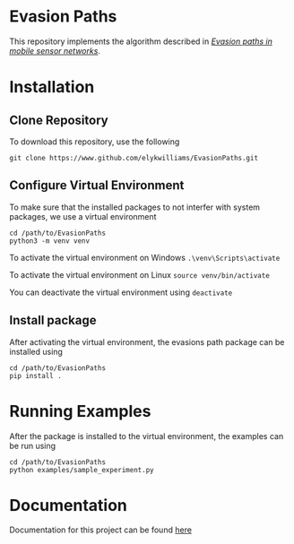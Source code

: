 # Evasion Paths

This repository implements the algorithm described in _[Evasion paths in mobile sensor networks](https://arxiv.org/pdf/1308.3536.pdf)_.

# Installation

## Clone Repository
To download this repository, use the following 

`git clone https://www.github.com/elykwilliams/EvasionPaths.git`

## Configure Virtual Environment
To make sure that the installed packages to not interfer with system packages, we use a virtual environment
```
cd /path/to/EvasionPaths
python3 -m venv venv
```
To activate the virtual environment on Windows
`.\venv\Scripts\activate`

To activate the virtual environment on Linux
`source venv/bin/activate`

You can deactivate the virtual environment using `deactivate`

## Install package
After activating the virtual environment, the evasions path package can be installed using 
```
cd /path/to/EvasionPaths
pip install .
```

# Running Examples
After the package is installed to the virtual environment, the examples can be run using 
```
cd /path/to/EvasionPaths
python examples/sample_experiment.py
```

# Documentation
Documentation for this project can be found [here](https://elykwilliams.github.io/EvasionPaths/)


